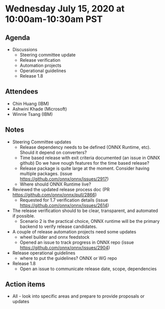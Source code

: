 # Wednesday July 15, 2020 at 10:00am-10:30am PST

## Agenda
* Discussions
    * Steering committee update
    * Release verification
    * Automation projects
    * Operational guidelines
    * Release 1.8

## Attendees 
* Chin Huang (IBM)
* Ashwini Khade (Microsoft)
* Winnie Tsang (IBM)

## Notes
* Steering Committee updates
  * Release dependency needs to be defined (ONNX Runtime, etc). Should it depend on converters? 
  * Time based release with exit criteria documented (an issue in ONNX github) Do we have nough features for the time based release?
  * Release package is quite large at the moment. Consider having multiple packages. (issue https://github.com/onnx/onnx/issues/2917)
  * Where should ONNX Runtime live? 
* Reviewed the updated release process doc (PR https://github.com/onnx/onnx/pull/2866)
  * Requested for 1.7 verification details (issue https://github.com/onnx/onnx/issues/2614)
* The release verification should to be clear, transparent, and automated if possible.
  * Scenario 2 is the practical choice, ONNX runtime will be the primary backend to verify release candidates.
* A couple of release automation projects need some updates
  * wheel builder and onnx feedstock
  * Opened an issue to track progress in ONNX repo (issue https://github.com/onnx/onnx/issues/2904)
* Release operational guidelines
  * where to put the guidelines? ONNX or WG repo
* Release 1.8
  * Open an issue to communicate release date, scope, dependencies

## Action items
* All - look into specific areas and prepare to provide proposals or updates
